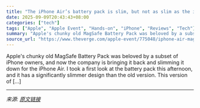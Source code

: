 ```yaml
---
title: "The iPhone Air’s battery pack is slim, but not as slim as the iPhone Air"
date: 2025-09-09T20:43:43+08:00
categories: ["tech"]
tags: ["Apple", "Apple Event", "Hands-on", "iPhone", "Reviews", "Tech"]
summary: "Apple's chunky old MagSafe Battery Pack was beloved by a subset of iPhone owners, and now the company is bringing it back and slimming it down for the iPhone Air. I took a first look at the battery pa"
source_url: "https://www.theverge.com/apple-event/775048/iphone-air-magsafe-battery-pack-hands-on-photos"
---
```


Apple's chunky old MagSafe Battery Pack was beloved by a subset of iPhone owners, and now the company is bringing it back and slimming it down for the iPhone Air. I took a first look at the battery pack this afternoon, and it has a significantly slimmer design than the old version. This version of [&#8230;]

---

*来源: [原文链接](https://www.theverge.com/apple-event/775048/iphone-air-magsafe-battery-pack-hands-on-photos)*
